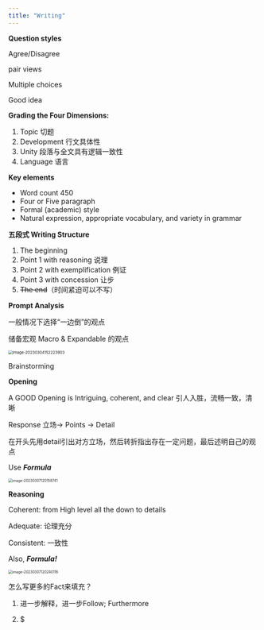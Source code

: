 ```yaml
---
title: "Writing"
---
```

**Question styles**

Agree/Disagree

pair views

Multiple choices

Good idea

**Grading the Four Dimensions:**

1. Topic 切题
2. Development 行文具体性
3. Unity 段落与全文具有逻辑一致性
4. Language 语言

**Key elements**

- Word count 450
- Four or Five paragraph
- Formal (academic) style
- Natural expression, appropriate vocabulary, and variety in grammar

**五段式 Writing Structure**

1. The beginning
2. Point 1 with reasoning 说理
3. Point 2 with exemplification 例证
4. Point 3 with concession 让步
5. ~~The end~~（时间紧迫可以不写）

**Prompt Analysis**

一般情况下选择“一边倒”的观点

储备宏观 Macro & Expandable 的观点

<img src="http://img.reedyoung.cn/image-20230304152223903.png" alt="image-20230304152223903" style="zoom:55%;" />

Brainstorming

**Opening**

A GOOD Opening is Intriguing, coherent, and clear 引人入胜，流畅一致，清晰

Response 立场-> Points -> Detail

在开头先用detail引出对方立场，然后转折指出存在一定问题，最后述明自己的观点

Use ***Formula***

<img src="http://img.reedyoung.cn/image-20230307120158741.png" alt="image-20230307120158741" style="zoom:50%;" />

**Reasoning**

Coherent: from High level all the down to details

Adequate: 论理充分

Consistent: 一致性

Also, ***Formula!***

<img src="http://img.reedyoung.cn/image-20230307120240116.png" alt="image-20230307120240116" style="zoom:50%;" />

 怎么写更多的Fact来填充？

1. 进一步解释，进一步Follow; Furthermore

2. $